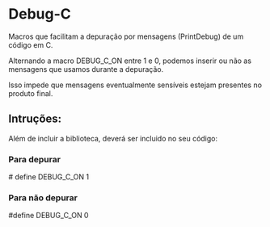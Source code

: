 # Debug-C
Macros que facilitam a depuração por mensagens (PrintDebug) de um código em C.

Alternando a macro DEBUG_C_ON entre 1 e 0, podemos inserir ou não as mensagens que usamos durante a depuração.

Isso impede que mensagens eventualmente sensíveis estejam presentes no produto final.

## Intruções:
Além de incluir a biblioteca, deverá ser incluido no seu código:
### Para depurar
\# define DEBUG_C_ON 1
### Para não depurar
\#define DEBUG_C_ON 0

